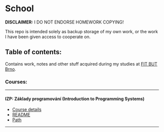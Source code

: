 # School

**DISCLAIMER:** I DO NOT ENDORSE HOMEWORK COPYING!

This repo is intended solely as backup storage of my own work, or the work I have been given access to cooperate on.

## Table of contents:
Contains work, notes and other stuff acquired during my studies at [FIT BUT Brno](https://www.fit.vut.cz/.en).

### Courses:

---
#### IZP: Základy programování (Introduction to Programming Systems)
- [Course details](https://www.fit.vut.cz/study/course/8042/.en)
- [README](./izp/README.MD)
- [Path](./izp/)
---

